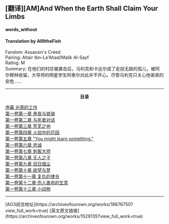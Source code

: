 <h2>  [翻译][AM]And When the Earth Shall Claim Your Limbs </h2>
<h4> words_without </h4>
<h4> Translation by AlllltheFish </h4>
Fandom: Assassin's Creed <br/>
Pairing: Altair Ibn-La'Ahad/Malik Al-Sayf <br/>
Rating: M <br/>
Summary: 在他们的村庄被袭击后，马利克和卡达尔成了走投无路的孤儿，被阿尔穆林收留。大导师的明星学生阿泰尔对此并不开心。尽管马利克只关心他弟弟的安危…… <br/>
<hr />
<p align="center"><strong>目录</strong></p>

[序幕 光荣的工作](https://github.com/AlllltheFish/and_when_the_earth/blob/master/ch1.md) <br/>
[第一卷第一章 黑夜与铁骑](https://github.com/AlllltheFish/and_when_the_earth/blob/master/ch2.md)  <br/>
[第一卷第二章 与死者对话](https://github.com/AlllltheFish/and_when_the_earth/blob/master/ch3.md)  <br/>
[第一卷第三章 荒芜之地](https://github.com/AlllltheFish/and_when_the_earth/blob/master/ch4.md)  <br/>
[第一卷第四章 火焰中的花园](https://github.com/AlllltheFish/and_when_the_earth/blob/master/ch5.md)  <br/>
[第一卷第五章  "You might learn something."](https://github.com/AlllltheFish/and_when_the_earth/blob/master/ch6.md)  <br/>
[第一卷第六章 忠诚](https://github.com/AlllltheFish/and_when_the_earth/blob/master/ch7.md)  <br/>
[第一卷第七章 刺客大师](https://github.com/AlllltheFish/and_when_the_earth/blob/master/ch8.md)  <br/>
[第一卷第八章 无人之子](https://github.com/AlllltheFish/and_when_the_earth/blob/master/ch9.md) <br/>
[第一卷第九章 旧日烟尘](https://github.com/AlllltheFish/and_when_the_earth/blob/master/ch_10.md)  <br/>
[第一卷第十章 欲望与梦](https://github.com/AlllltheFish/and_when_the_earth/blob/master/ch_11.md)  <br/>
[第一卷第十一章 复仇的律令](https://github.com/AlllltheFish/and_when_the_earth/blob/master/ch_12.md)  <br/>
[第一卷第十二章 伤人害命的生意](https://github.com/AlllltheFish/and_when_the_earth/blob/master/ch_13.md)  <br/>
[第一卷第十三章 小动物](https://github.com/AlllltheFish/and_when_the_earth/blob/master/ch_14.md)  <br/>

<hr/>
[AO3阅览地址](https://archiveofourown.org/works/18676750?view_full_work=true)
[英文原文链接](https://archiveofourown.org/works/1529135?view_full_work=true)
